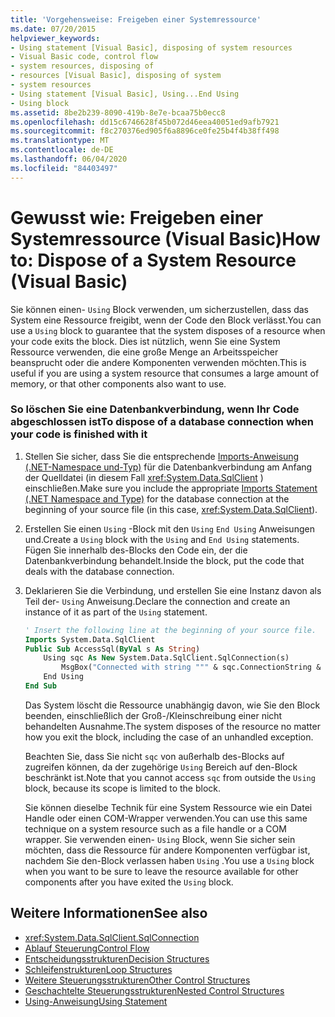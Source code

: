 ```yaml
---
title: 'Vorgehensweise: Freigeben einer Systemressource'
ms.date: 07/20/2015
helpviewer_keywords:
- Using statement [Visual Basic], disposing of system resources
- Visual Basic code, control flow
- system resources, disposing of
- resources [Visual Basic], disposing of system
- system resources
- Using statement [Visual Basic], Using...End Using
- Using block
ms.assetid: 8be2b239-8090-419b-8e7e-bcaa75b0ecc8
ms.openlocfilehash: dd15c6746628f45b072d46eea40051ed9afb7921
ms.sourcegitcommit: f8c270376ed905f6a8896ce0fe25b4f4b38ff498
ms.translationtype: MT
ms.contentlocale: de-DE
ms.lasthandoff: 06/04/2020
ms.locfileid: "84403497"
---
```

# <a name="how-to-dispose-of-a-system-resource-visual-basic"></a><span data-ttu-id="351da-102">Gewusst wie: Freigeben einer Systemressource (Visual Basic)</span><span class="sxs-lookup"><span data-stu-id="351da-102">How to: Dispose of a System Resource (Visual Basic)</span></span>
<span data-ttu-id="351da-103">Sie können einen- `Using` Block verwenden, um sicherzustellen, dass das System eine Ressource freigibt, wenn der Code den Block verlässt.</span><span class="sxs-lookup"><span data-stu-id="351da-103">You can use a `Using` block to guarantee that the system disposes of a resource when your code exits the block.</span></span> <span data-ttu-id="351da-104">Dies ist nützlich, wenn Sie eine System Ressource verwenden, die eine große Menge an Arbeitsspeicher beansprucht oder die andere Komponenten verwenden möchten.</span><span class="sxs-lookup"><span data-stu-id="351da-104">This is useful if you are using a system resource that consumes a large amount of memory, or that other components also want to use.</span></span>  
  
### <a name="to-dispose-of-a-database-connection-when-your-code-is-finished-with-it"></a><span data-ttu-id="351da-105">So löschen Sie eine Datenbankverbindung, wenn Ihr Code abgeschlossen ist</span><span class="sxs-lookup"><span data-stu-id="351da-105">To dispose of a database connection when your code is finished with it</span></span>  
  
1. <span data-ttu-id="351da-106">Stellen Sie sicher, dass Sie die entsprechende [Imports-Anweisung (.NET-Namespace und-Typ)](../../../language-reference/statements/imports-statement-net-namespace-and-type.md) für die Datenbankverbindung am Anfang der Quelldatei (in diesem Fall <xref:System.Data.SqlClient> ) einschließen.</span><span class="sxs-lookup"><span data-stu-id="351da-106">Make sure you include the appropriate [Imports Statement (.NET Namespace and Type)](../../../language-reference/statements/imports-statement-net-namespace-and-type.md) for the database connection at the beginning of your source file (in this case, <xref:System.Data.SqlClient>).</span></span>  
  
2. <span data-ttu-id="351da-107">Erstellen Sie einen `Using` -Block mit den `Using` `End Using` Anweisungen und.</span><span class="sxs-lookup"><span data-stu-id="351da-107">Create a `Using` block with the `Using` and `End Using` statements.</span></span> <span data-ttu-id="351da-108">Fügen Sie innerhalb des-Blocks den Code ein, der die Datenbankverbindung behandelt.</span><span class="sxs-lookup"><span data-stu-id="351da-108">Inside the block, put the code that deals with the database connection.</span></span>  
  
3. <span data-ttu-id="351da-109">Deklarieren Sie die Verbindung, und erstellen Sie eine Instanz davon als Teil der- `Using` Anweisung.</span><span class="sxs-lookup"><span data-stu-id="351da-109">Declare the connection and create an instance of it as part of the `Using` statement.</span></span>  
  
    ```vb  
    ' Insert the following line at the beginning of your source file.  
    Imports System.Data.SqlClient  
    Public Sub AccessSql(ByVal s As String)  
        Using sqc As New System.Data.SqlClient.SqlConnection(s)  
            MsgBox("Connected with string """ & sqc.ConnectionString & """")  
        End Using  
    End Sub  
    ```  
  
     <span data-ttu-id="351da-110">Das System löscht die Ressource unabhängig davon, wie Sie den Block beenden, einschließlich der Groß-/Kleinschreibung einer nicht behandelten Ausnahme.</span><span class="sxs-lookup"><span data-stu-id="351da-110">The system disposes of the resource no matter how you exit the block, including the case of an unhandled exception.</span></span>  
  
     <span data-ttu-id="351da-111">Beachten Sie, dass Sie nicht `sqc` von außerhalb des-Blocks auf zugreifen können, da der zugehörige `Using` Bereich auf den-Block beschränkt ist.</span><span class="sxs-lookup"><span data-stu-id="351da-111">Note that you cannot access `sqc` from outside the `Using` block, because its scope is limited to the block.</span></span>  
  
     <span data-ttu-id="351da-112">Sie können dieselbe Technik für eine System Ressource wie ein Datei Handle oder einen COM-Wrapper verwenden.</span><span class="sxs-lookup"><span data-stu-id="351da-112">You can use this same technique on a system resource such as a file handle or a COM wrapper.</span></span> <span data-ttu-id="351da-113">Sie verwenden einen- `Using` Block, wenn Sie sicher sein möchten, dass die Ressource für andere Komponenten verfügbar ist, nachdem Sie den-Block verlassen haben `Using` .</span><span class="sxs-lookup"><span data-stu-id="351da-113">You use a `Using` block when you want to be sure to leave the resource available for other components after you have exited the `Using` block.</span></span>  
  
## <a name="see-also"></a><span data-ttu-id="351da-114">Weitere Informationen</span><span class="sxs-lookup"><span data-stu-id="351da-114">See also</span></span>

- <xref:System.Data.SqlClient.SqlConnection>
- [<span data-ttu-id="351da-115">Ablauf Steuerung</span><span class="sxs-lookup"><span data-stu-id="351da-115">Control Flow</span></span>](index.md)
- [<span data-ttu-id="351da-116">Entscheidungsstrukturen</span><span class="sxs-lookup"><span data-stu-id="351da-116">Decision Structures</span></span>](decision-structures.md)
- [<span data-ttu-id="351da-117">Schleifenstrukturen</span><span class="sxs-lookup"><span data-stu-id="351da-117">Loop Structures</span></span>](loop-structures.md)
- [<span data-ttu-id="351da-118">Weitere Steuerungsstrukturen</span><span class="sxs-lookup"><span data-stu-id="351da-118">Other Control Structures</span></span>](other-control-structures.md)
- [<span data-ttu-id="351da-119">Geschachtelte Steuerungsstrukturen</span><span class="sxs-lookup"><span data-stu-id="351da-119">Nested Control Structures</span></span>](nested-control-structures.md)
- [<span data-ttu-id="351da-120">Using-Anweisung</span><span class="sxs-lookup"><span data-stu-id="351da-120">Using Statement</span></span>](../../../language-reference/statements/using-statement.md)
